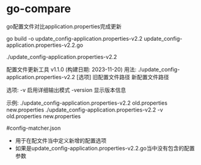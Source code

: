 # go-compare

go配置文件对比application.properties完成更新

go build -o update_config-application.properties-v2.2 update_config-application.properties-v2.2.go

./update_config-application.properties-v2.2

配置文件更新工具 v1.1.0 (构建日期: 2023-11-20)
用法: ./update_config-application.properties-v2.2 [选项] 旧配置文件路径 新配置文件路径

选项:
  -v    启用详细输出模式
  -version
        显示版本信息

示例:
  ./update_config-application.properties-v2.2 old.properties new.properties
  ./update_config-application.properties-v2.2 -v old.properties new.properties

#config-matcher.json

- 用于在配文件当中定义新增的配置选项
- 如果是update_config-application.properties-v2.2.go当中没有包含的配置参数
